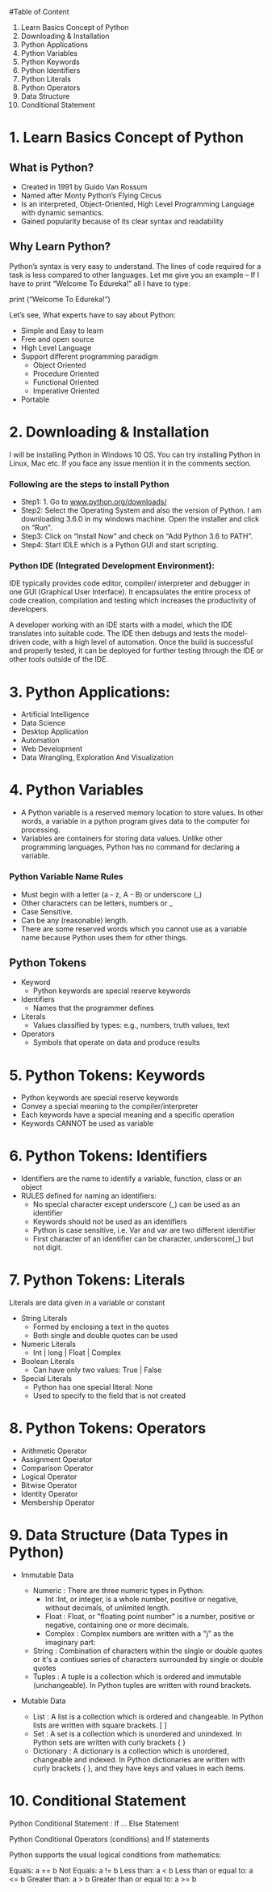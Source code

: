 #Table of Content
1. Learn Basics Concept of Python
2. Downloading & Installation
3. Python Applications
4. Python Variables
5. Python Keywords
6. Python Identifiers
7. Python Literals
8. Python Operators
9. Data Structure
10. Conditional Statement

# 1. Learn Basics Concept of Python

## What is Python?
* Created in 1991 by Guido Van Rossum
* Named after Monty Python’s Flying Circus
* Is an interpreted, Object-Oriented, High Level Programming Language with dynamic semantics.
* Gained popularity because of its clear syntax and readability

## Why Learn Python?
Python’s syntax is very easy to understand. The lines of code required for a task is less compared to other languages. Let me give you an example – If I have to print “Welcome To Edureka!”  all I have to type:

print (“Welcome To Edureka!”)

Let’s see, What experts have to say about Python:

* Simple and Easy to learn
* Free and open source
* High Level Language
* Support different programming paradigm
    - Object Oriented
    - Procedure Oriented
    - Functional Oriented
    - Imperative Oriented
* Portable

# 2. Downloading & Installation
I will be installing Python in Windows 10 OS. You can try installing Python in Linux, Mac etc. If you face any issue mention it in the comments section.

### Following are the steps to install Python
* Step1: 1. Go to www.python.org/downloads/
* Step2: Select the Operating System and also the version of Python. I am downloading 3.6.0 in my windows machine.  Open the installer and click on “Run”.
* Step3: Click on “Install Now” and check on “Add Python 3.6 to PATH”.
* Step4: Start IDLE which is a Python GUI and start scripting.


### Python IDE (Integrated Development Environment):
IDE typically provides code editor, compiler/ interpreter and debugger in one GUI (Graphical User Interface). It encapsulates the entire process of code creation, compilation and testing which increases the productivity of developers.

A developer working with an IDE starts with a model, which the IDE translates into suitable code. The IDE then debugs and tests the model-driven code, with a high level of automation. Once the build is successful and properly tested, it can be deployed for further testing through the IDE or other tools outside of the IDE.

# 3. Python Applications:
* Artificial Intelligence
* Data Science
* Desktop Application
* Automation
* Web Development
* Data Wrangling, Exploration And Visualization


# 4. Python Variables
* A Python variable is a reserved memory location to store values. In other words, a variable in a python program gives data to the computer for processing. 
* Variables are containers for storing data values. Unlike other programming languages, Python has no command for declaring a variable.

### Python Variable Name Rules
* Must begin with a letter (a - z, A - B) or underscore (_)
* Other characters can be letters, numbers or _
* Case Sensitive.
* Can be any (reasonable) length.
* There are some reserved words which you cannot use as a variable name because Python uses them for other things.

## Python Tokens
* Keyword
    - Python keywords are special reserve keywords
* Identifiers
    - Names that the programmer defines
* Literals
    - Values classified by types: e.g., numbers, truth values, text
* Operators
    - Symbols that operate on data and produce results
    
# 5. Python Tokens: Keywords
* Python keywords are special reserve keywords
* Convey a special meaning to the compiler/interpreter
* Each keywords have a special meaning and a specific operation
* Keywords CANNOT be used as variable

# 6. Python Tokens: Identifiers
* Identifiers are the name to identify a variable, function, class or an object
* RULES defined for naming an identifiers:
    - No special character except underscore (_) can be used as an identifier
    - Keywords should not be used as an identifiers
    - Python is case sensitive, i.e. Var and var are two different identifier
    - First character of an identifier can be character, underscore(_) but not digit.
    
# 7. Python Tokens: Literals
Literals are data given in a variable or constant
* String Literals
    - Formed by enclosing a text in the quotes
    - Both single and double quotes can be used
* Numeric Literals
    - Int   |   long    |   Float   |   Complex
* Boolean Literals
    - Can have only two values: 	True    |   False
* Special Literals
    - Python has one special literal: None
    - Used to specify to the field that is not created

# 8. Python Tokens: Operators
* Arithmetic Operator
* Assignment Operator
* Comparison Operator
* Logical Operator
* Bitwise Operator
* Identity Operator
* Membership Operator


# 9. Data Structure (Data Types in Python)
* Immutable Data
    - Numeric : 
    There are three numeric types in Python:
        - Int :Int, or integer, is a whole number, positive or negative, without decimals, of unlimited length.
        - Float : Float, or "floating point number" is a number, positive or negative, containing one or more decimals.
        - Complex : Complex numbers are written with a "j" as the imaginary part:
    - String :
    Combination of characters within the single or double quotes or it's a contiues series of characters surrounded by single or double quotes
    - Tuples :
    A tuple is a collection which is ordered and immutable (unchangeable). In Python tuples are written with round brackets.
 
 * Mutable Data
    - List :
    A list is a collection which is ordered and changeable. In Python lists are written with square brackets. [ ]
    - Set :
    A set is a collection which is unordered and unindexed. In Python sets are written with curly brackets { }
    - Dictionary :
    A dictionary is a collection which is unordered, changeable and indexed. In Python dictionaries are written with curly brackets { }, and they have keys and values in each items.

# 10. Conditional Statement
Python Conditional Statement : If ... Else Statement

Python Conditional Operators (conditions) and If statements

Python supports the usual logical conditions from mathematics:

Equals: a == b Not Equals: a != b Less than: a < b Less than or equal to: a <= b Greater than: a > b Greater than or equal to: a >= b


